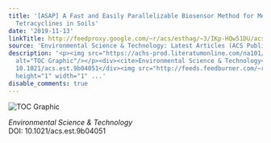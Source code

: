 ```yaml
---
title: '[ASAP] A Fast and Easily Parallelizable Biosensor Method for Measuring Extractable
  Tetracyclines in Soils'
date: '2019-11-13'
linkTitle: http://feedproxy.google.com/~r/acs/esthag/~3/IKp-HQw51DU/acs.est.9b04051
source: 'Environmental Science & Technology: Latest Articles (ACS Publications)'
description: '<p><img src="https://achs-prod.literatumonline.com/na101/home/literatum/publisher/achs/journals/content/esthag/0/esthag.ahead-of-print/acs.est.9b04051/20191113/images/medium/es9b04051_0006.gif"
  alt="TOC Graphic"/></p><div><cite>Environmental Science & Technology</cite></div><div>DOI:
  10.1021/acs.est.9b04051</div><img src="http://feeds.feedburner.com/~r/acs/esthag/~4/IKp-HQw51DU"
  height="1" width="1" ...'
disable_comments: true
---
```

<p><img src="https://achs-prod.literatumonline.com/na101/home/literatum/publisher/achs/journals/content/esthag/0/esthag.ahead-of-print/acs.est.9b04051/20191113/images/medium/es9b04051_0006.gif" alt="TOC Graphic"/></p><div><cite>Environmental Science & Technology</cite></div><div>DOI: 10.1021/acs.est.9b04051</div><img src="http://feeds.feedburner.com/~r/acs/esthag/~4/IKp-HQw51DU" height="1" width="1" ...